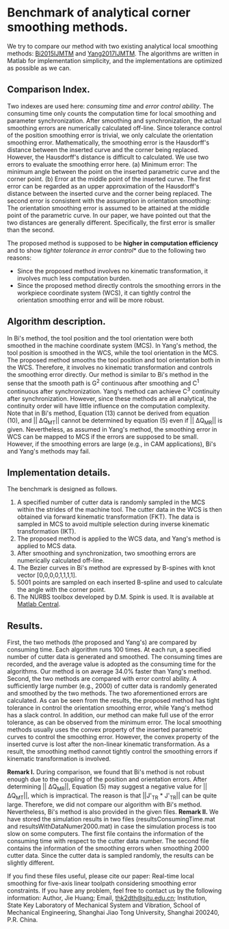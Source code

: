 # Benchmark of analytical corner smoothing methods.

We try to compare our method with two existing analytical local smoothing methods: [Bi2015IJMTM](http://www.sciencedirect.com/science/article/pii/S0890695515300080) and [Yang2017IJMTM](http://www.sciencedirect.com/science/article/pii/S0890695517301153). The algorithms are written in Matlab for implementation simplicity, and the implementations are optimized as possible as we can.


## Comparison Index.
Two indexes are used here: *consuming time* and *error control ability*. The consuming time only counts the computation time for local smoothing and parameter synchronization. After smoothing and synchronization, the actual smoothing errors are numerically calculated off-line. Since tolerance control of the position smoothing error is trivial, we only calculate the orientation smoothing error. Mathematically, the smoothing error is the Hausdorff's distance between the inserted curve and the corner being replaced. However, the Hausdorff's distance is difficult to calculated. We use two errors to evaluate the smoothing error here. (a) Minimum error: The minimum angle between the point on the inserted parametric curve and the corner point. (b) Error at the middle point of the inserted curve. The first error can be regarded as an upper approximation of the Hausdorff's distance between the inserted curve and the corner being replaced. The second error is consistent with the assumption in orientation smoothing: The orientation smoothing error is assumed to be attained at the middle point of the parametric curve. In our paper, we have pointed out that the two distances are generally different. Specifically, the first error is smaller than the second.

The proposed method is supposed to be **higher in computation efficiency** and to show *tighter tolerance in error control** due to the following two reasons:
- Since the proposed method involves no kinematic transformation, it involves much less computation burden.
- Since the proposed method directly controls the smoothing errors in the workpiece coordinate system (WCS), it can tightly control the orientation smoothing error and will be more robust.

## Algorithm description.
In Bi's method, the tool position and the tool orientation were both smoothed in the machine coordinate system (MCS). In Yang's method, the tool position is smoothed in the WCS, while the tool orientation in the MCS. The proposed method smooths the tool position and tool orientation both in the WCS. Therefore, it involves no kinematic transformation and controls the smoothing error directly. Our method is similar to Bi's method in the sense that the smooth path is G<sup>2</sup> continuous after smoothing and C<sup>1</sup> continuous after synchronization. Yang's method can achieve C<sup>3</sup> continuity after synchronization. However, since these methods are all analytical, the continuity order will have little influence on the computation complexity.
Note that in Bi's method, Equation (13) cannot be derived from equation (10), and || &Delta;Q<sub>MT</sub>|| cannot be determined by equation (5) even if || &Delta;Q<sub>MR</sub>|| is given. Nevertheless, as assumed in Yang's method, the smoothing error in WCS can be mapped to MCS if the errors are supposed to be small. However, if the smoothing errors are large (e.g., in CAM applications), Bi's and Yang's methods may fail.

## Implementation details.
The benchmark is designed as follows.
1. A specified number of cutter data is randomly sampled in the MCS within the strides of the machine tool. The cutter data in the WCS is then obtained via forward kinematic transformation (FKT). The data is sampled in MCS to avoid multiple selection during inverse kinematic transformation (IKT).
2. The proposed method is applied to the WCS data, and Yang's method is applied to MCS data.
3. After smoothing and synchronization, two smoothing errors are numerically calculated off-line. 
4. The Bezier curves in Bi's method are expressed by B-spines with knot vector [0,0,0,0,1,1,1,1].
5. 5001 points are sampled on each inserted B-spline and used to calculate the angle with the corner point.
6. The NURBS toolbox developed by D.M. Spink is used. It is available at [Matlab Central](http://cn.mathworks.com/matlabcentral/fileexchange/26390-nurbs-toolbox-by-d-m-spink).


## Results.
First, the two methods (the proposed and Yang's) are compared by consuming time. Each algorithm runs 100 times. At each run, a specified number of cutter data is generated and smoothed. The consuming times are recorded, and the average value is adopted as the consuming time for the algorithms. Our method is on average 34.0% faster than Yang's method.
Second, the two methods are compared with error control ability. A sufficiently large number (e.g., 2000) of cutter data is randomly generated and smoothed by the two methods. The two aforementioned errors are calculated. As can be seen from the results, the proposed method has tight tolerance in control the orientation smoothing error, while Yang's method has a slack control. In addition, our method can make full use of the error tolerance, as can be observed from the minimum error. The local smoothing methods usually uses the convex property of the inserted parametric curves to control the smoothing error. However, the convex property of the inserted curve is lost after the non-linear kinematic transformation. As a result, the smoothing method cannot tightly control the smoothing errors if kinematic transformation is involved.

**Remark I.** During comparison, we found that Bi's method is not robust enough due to the coupling of the position and orientation errors. After determining || &Delta;Q<sub>MR</sub>||, Equation (5) may suggest a negative value for || &Delta;Q<sub>MT</sub>||, which is impractical. The reason is that ||J'<sub>TR</sub> * J'<sub>TR</sub>|| can be quite large. Therefore, we did not compare our algorithm with Bi's method. Nevertheless, Bi's method is also provided in the given files.
**Remark II.** We have stored the simulation results in two files (resultsConsumingTime.mat and resultsWithDataNumer2000.mat) in case the simulation process is too slow on some computers. The first file contains the information of the consuming time with respect to the cutter data number. The second file contains the information of the smoothing errors when smoothing 2000 cutter data. Since the cutter data is sampled randomly, the results can be slightly different.

If you find these files useful, please cite our paper: Real-time local smoothing for five-axis linear toolpath considering smoothing error constraints. If you have any problem, feel free to contact us by the following information:
Author, Jie Huang; Email, thk2dth@sjtu.edu.cn;
Institution, State Key Laboratory of Mechanical System and Vibration, School of Mechanical Engineering, Shanghai Jiao Tong University, Shanghai 200240, P.R. China.